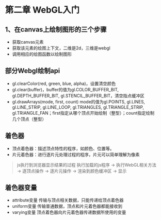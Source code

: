 # 第二章 WebGL入门

## 1、在canvas上绘制图形的三个步骤

- 获取canvas元素
- 获取该元素的绘图上下文，二维是2d，三维是webgl
- 调用相应的绘图函数以绘制图形

## 部分Webgl绘制api

- gl.clearColor(red, green, blue, alpha)，设置清空颜色
- gl.clear(buffer)，buffer的值为gl.COLOR_BUFFER_BIT, gl.DEPTH_BUFFER_BIT, gl.STENCIL_BUFFER_BIT，清空指点缓冲区
- gl.drawArrays(mode, first, count) mode的值为gl.POINTS, gl.LINES, gl.LINE_STRIP, gl.LINE_LOOP, gl.TRIANGLES, gl.TRIANGLE_STRIP, gl.TRIANGLE_FAN；first指定从哪个顶点开始绘制（整型）；count指定绘制几个顶点（整型）

## 着色器

- 顶点着色器：描述顶点特性的程序，如颜色、位置等。
- 片元着色器：进行逐片元处理过程的程序，片元可以简单理解为像素

> js执行到浏览器显示结果的过程
> 执行加载的js程序 -> 执行WebGL相关方法 -> 逐顶点操作 -> 逐片元操作 -> 渲染到颜色缓冲区 -> 显示

## 着色器变量

- attribute变量 传输与顶点相关数据，只能传递给顶点着色器
- uniform变量 传输普通数据，顶点和片元着色器都能接收到
- varying变量 顶点着色器向片元着色器传递数据所使用的变量